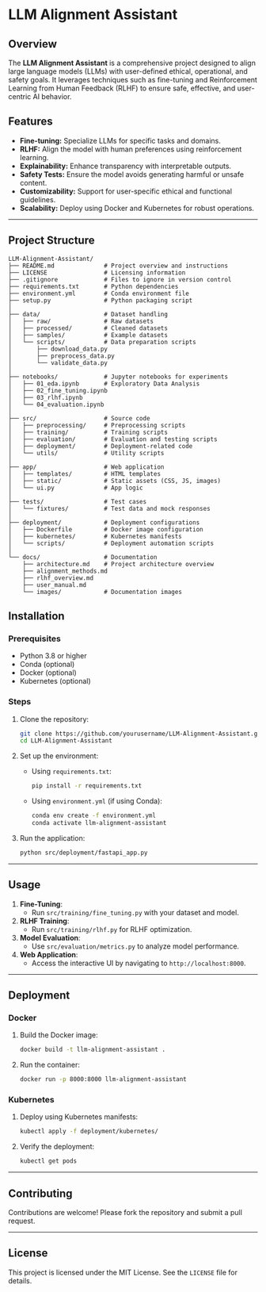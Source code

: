 # LLM Alignment Assistant

## Overview

The **LLM Alignment Assistant** is a comprehensive project designed to align large language models (LLMs) with user-defined ethical, operational, and safety goals. It leverages techniques such as fine-tuning and Reinforcement Learning from Human Feedback (RLHF) to ensure safe, effective, and user-centric AI behavior.

## Features

- **Fine-tuning:** Specialize LLMs for specific tasks and domains.
- **RLHF:** Align the model with human preferences using reinforcement learning.
- **Explainability:** Enhance transparency with interpretable outputs.
- **Safety Tests:** Ensure the model avoids generating harmful or unsafe content.
- **Customizability:** Support for user-specific ethical and functional guidelines.
- **Scalability:** Deploy using Docker and Kubernetes for robust operations.

---
## Project Structure

```plaintext
LLM-Alignment-Assistant/
├── README.md              # Project overview and instructions
├── LICENSE                # Licensing information
├── .gitignore             # Files to ignore in version control
├── requirements.txt       # Python dependencies
├── environment.yml        # Conda environment file
├── setup.py               # Python packaging script
│
├── data/                  # Dataset handling
│   ├── raw/               # Raw datasets
│   ├── processed/         # Cleaned datasets
│   ├── samples/           # Example datasets
│   └── scripts/           # Data preparation scripts
│       ├── download_data.py
│       ├── preprocess_data.py
│       └── validate_data.py
│
├── notebooks/             # Jupyter notebooks for experiments
│   ├── 01_eda.ipynb       # Exploratory Data Analysis
│   ├── 02_fine_tuning.ipynb
│   ├── 03_rlhf.ipynb
│   └── 04_evaluation.ipynb
│
├── src/                   # Source code
│   ├── preprocessing/     # Preprocessing scripts
│   ├── training/          # Training scripts
│   ├── evaluation/        # Evaluation and testing scripts
│   ├── deployment/        # Deployment-related code
│   └── utils/             # Utility scripts
│
├── app/                   # Web application
│   ├── templates/         # HTML templates
│   ├── static/            # Static assets (CSS, JS, images)
│   └── ui.py              # App logic
│
├── tests/                 # Test cases
│   └── fixtures/          # Test data and mock responses
│
├── deployment/            # Deployment configurations
│   ├── Dockerfile         # Docker image configuration
│   ├── kubernetes/        # Kubernetes manifests
│   └── scripts/           # Deployment automation scripts
│
└── docs/                  # Documentation
    ├── architecture.md    # Project architecture overview
    ├── alignment_methods.md
    ├── rlhf_overview.md
    ├── user_manual.md
    └── images/            # Documentation images
```

## Installation

### Prerequisites

- Python 3.8 or higher
- Conda (optional)
- Docker (optional)
- Kubernetes (optional)

### Steps

1. Clone the repository:
   ```bash
   git clone https://github.com/yourusername/LLM-Alignment-Assistant.git
   cd LLM-Alignment-Assistant
   ```

2. Set up the environment:
   - Using `requirements.txt`:
     ```bash
     pip install -r requirements.txt
     ```
   - Using `environment.yml` (if using Conda):
     ```bash
     conda env create -f environment.yml
     conda activate llm-alignment-assistant
     ```

3. Run the application:
   ```bash
   python src/deployment/fastapi_app.py
   ```


---

## Usage

1. **Fine-Tuning**:
   - Run `src/training/fine_tuning.py` with your dataset and model.
2. **RLHF Training**:
   - Run `src/training/rlhf.py` for RLHF optimization.
3. **Model Evaluation**:
   - Use `src/evaluation/metrics.py` to analyze model performance.
4. **Web Application**:
   - Access the interactive UI by navigating to `http://localhost:8000`.

---

## Deployment

### Docker

1. Build the Docker image:
   ```bash
   docker build -t llm-alignment-assistant .
   ```

2. Run the container:
   ```bash
   docker run -p 8000:8000 llm-alignment-assistant
   ```

### Kubernetes

1. Deploy using Kubernetes manifests:
   ```bash
   kubectl apply -f deployment/kubernetes/
   ```

2. Verify the deployment:
   ```bash
   kubectl get pods
   ```

---

## Contributing

Contributions are welcome! Please fork the repository and submit a pull request.

---

## License

This project is licensed under the MIT License. See the `LICENSE` file for details.